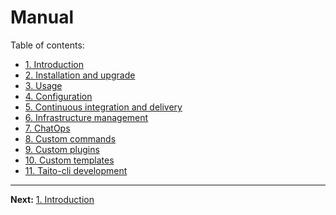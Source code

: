 # Manual

Table of contents:

* [1. Introduction](01-introduction.md)
* [2. Installation and upgrade](02-installation.md)
* [3. Usage](03-usage.md)
* [4. Configuration](04-configuration.md)
* [5. Continuous integration and delivery](05-continuous-integration-and-delivery.md)
* [6. Infrastructure management](06-infrastructure-management.md)
* [7. ChatOps](07-chatops.md)
* [8. Custom commands](08-custom-commands.md)
* [9. Custom plugins](09-custom-plugins.md)
* [10. Custom templates](10-custom-templates.md)
* [11. Taito-cli development](11-taito-cli-development.md)

---

**Next:** [1. Introduction](01-introduction.md)
